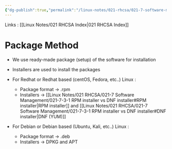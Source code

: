 ```yaml
---
{"dg-publish":true,"permalink":"/linux-notes/021-rhcsa/021-7-software-management/021-7-3-package-method/","noteIcon":"","created":"2023-10-07T13:47:51.601+05:30","updated":"2023-10-13T17:09:17.741+05:30"}
---
```


Links : [[Linux Notes/021 RHCSA Index\|021 RHCSA Index]]

# Package Method

- We use ready-made package (setup) of the software for installation
- Installers are used to install the packages


- For Redhat or Redhat based (centOS, Fedora, etc..) Linux :
	- Package format &rarr; .rpm
	- Installers &rarr; [[Linux Notes/021 RHCSA/021-7 Software Management/021-7-3-1 RPM installer vs DNF installer#RPM installer\|RPM installer]] and [[Linux Notes/021 RHCSA/021-7 Software Management/021-7-3-1 RPM installer vs DNF installer#DNF installer\|DNF (YUM)]]
- For Debian or Debian based (Ubuntu, Kali, etc..) Linux :
	- Package format &rarr; .deb
	- Installers &rarr; DPKG and APT

<style> .container {font-family: sans-serif; text-align: center;} .button-wrapper button {z-index: 1;height: 40px; width: 100px; margin: 10px;padding: 5px;} .excalidraw .App-menu_top .buttonList { display: flex;} .excalidraw-wrapper { height: 800px; margin: 50px; position: relative;} :root[dir="ltr"] .excalidraw .layer-ui__wrapper .zen-mode-transition.App-menu_bottom--transition-left {transform: none;} </style><script src="https://cdn.jsdelivr.net/npm/react@17/umd/react.production.min.js"></script><script src="https://cdn.jsdelivr.net/npm/react-dom@17/umd/react-dom.production.min.js"></script><script type="text/javascript" src="https://cdn.jsdelivr.net/npm/@excalidraw/excalidraw@0/dist/excalidraw.production.min.js"></script><div id="021-7-2_Package_method_2023-10-06_1603.02.excalidraw.md1"></div><script>(function(){const InitialData={"type":"excalidraw","version":2,"source":"https://github.com/zsviczian/obsidian-excalidraw-plugin/releases/tag/1.9.19","elements":[{"id":"7Hb5eOma","type":"text","x":-249.83447265625,"y":-269.7976837158203,"width":40.199951171875,"height":25,"angle":0,"strokeColor":"#1e1e1e","backgroundColor":"transparent","fillStyle":"hachure","strokeWidth":1,"strokeStyle":"solid","roughness":1,"opacity":100,"groupIds":[],"frameId":null,"roundness":null,"seed":768277697,"version":5,"versionNonce":1181813839,"isDeleted":false,"boundElements":null,"updated":1696588396038,"link":null,"locked":false,"text":"free","rawText":"free","fontSize":20,"fontFamily":1,"textAlign":"left","verticalAlign":"top","baseline":17,"containerId":null,"originalText":"free","lineHeight":1.25},{"id":"svTaWNvO","type":"text","x":-165.684814453125,"y":-255.08836364746094,"width":121.89987182617188,"height":50,"angle":0,"strokeColor":"#1e1e1e","backgroundColor":"transparent","fillStyle":"hachure","strokeWidth":1,"strokeStyle":"solid","roughness":1,"opacity":100,"groupIds":[],"frameId":null,"roundness":null,"seed":2124815023,"version":57,"versionNonce":1027538625,"isDeleted":false,"boundElements":[{"id":"pxtBp2lKAlCXhlRdPwfCM","type":"arrow"}],"updated":1696588492301,"link":null,"locked":false,"text":"  CentOS\n(most buggy)","rawText":"  CentOS\n(most buggy)","fontSize":20,"fontFamily":1,"textAlign":"left","verticalAlign":"top","baseline":42,"containerId":null,"originalText":"  CentOS\n(most buggy)","lineHeight":1.25},{"id":"jmUf1jPv","type":"text","x":-161.415771484375,"y":-92.85191345214844,"width":113.91987609863281,"height":50,"angle":0,"strokeColor":"#1e1e1e","backgroundColor":"transparent","fillStyle":"hachure","strokeWidth":1,"strokeStyle":"solid","roughness":1,"opacity":100,"groupIds":[],"frameId":null,"roundness":null,"seed":93469825,"version":56,"versionNonce":145613057,"isDeleted":false,"boundElements":[{"id":"pxtBp2lKAlCXhlRdPwfCM","type":"arrow"},{"id":"lJNZyJfM3dksgMIdmLP0z","type":"arrow"}],"updated":1696588503532,"link":null,"locked":false,"text":"  Fedora\n(less buggy)","rawText":"  Fedora\n(less buggy)","fontSize":20,"fontFamily":1,"textAlign":"left","verticalAlign":"top","baseline":42,"containerId":null,"originalText":"  Fedora\n(less buggy)","lineHeight":1.25},{"id":"7Xa7OTf4","type":"text","x":-145.6348876953125,"y":68.18058776855469,"width":76.919921875,"height":50,"angle":0,"strokeColor":"#1e1e1e","backgroundColor":"transparent","fillStyle":"hachure","strokeWidth":1,"strokeStyle":"solid","roughness":1,"opacity":100,"groupIds":[],"frameId":null,"roundness":null,"seed":1877250895,"version":28,"versionNonce":685266113,"isDeleted":false,"boundElements":[{"id":"lJNZyJfM3dksgMIdmLP0z","type":"arrow"}],"updated":1696588503532,"link":null,"locked":false,"text":" RHEL\n(stable)","rawText":" RHEL\n(stable)","fontSize":20,"fontFamily":1,"textAlign":"left","verticalAlign":"top","baseline":42,"containerId":null,"originalText":" RHEL\n(stable)","lineHeight":1.25},{"type":"text","version":24,"versionNonce":1282591393,"isDeleted":false,"id":"tQbx1TSr","fillStyle":"hachure","strokeWidth":1,"strokeStyle":"solid","roughness":1,"opacity":100,"angle":0,"x":-238.487548828125,"y":-95.52326965332031,"strokeColor":"#1e1e1e","backgroundColor":"transparent","width":40.199951171875,"height":25,"seed":1555822031,"groupIds":[],"frameId":null,"roundness":null,"boundElements":[],"updated":1696588473049,"link":null,"locked":false,"fontSize":20,"fontFamily":1,"text":"free","rawText":"free","textAlign":"left","verticalAlign":"top","containerId":null,"originalText":"free","lineHeight":1.25,"baseline":17},{"id":"MDOrT0Qj","type":"text","x":-32.0015869140625,"y":54.93333435058594,"width":98.99990844726562,"height":25,"angle":0,"strokeColor":"#1e1e1e","backgroundColor":"transparent","fillStyle":"hachure","strokeWidth":1,"strokeStyle":"solid","roughness":1,"opacity":100,"groupIds":[],"frameId":null,"roundness":null,"seed":625990529,"version":47,"versionNonce":965041249,"isDeleted":false,"boundElements":null,"updated":1696588509526,"link":null,"locked":false,"text":"commercial","rawText":"commercial","fontSize":20,"fontFamily":1,"textAlign":"left","verticalAlign":"top","baseline":17,"containerId":null,"originalText":"commercial","lineHeight":1.25},{"id":"pxtBp2lKAlCXhlRdPwfCM","type":"arrow","x":-110.62461606626114,"y":-193.35289001464844,"width":0.008886876274587507,"height":86.75924682617188,"angle":0,"strokeColor":"#1e1e1e","backgroundColor":"transparent","fillStyle":"hachure","strokeWidth":1,"strokeStyle":"solid","roughness":1,"opacity":100,"groupIds":[],"frameId":null,"roundness":{"type":2},"seed":1510474447,"version":77,"versionNonce":1419251151,"isDeleted":false,"boundElements":null,"updated":1696588494587,"link":null,"locked":false,"points":[[0,0],[0.008886876274587507,86.75924682617188]],"lastCommittedPoint":null,"startBinding":{"elementId":"svTaWNvO","focus":0.08717064663700218,"gap":11.7354736328125},"endBinding":{"elementId":"jmUf1jPv","focus":-0.10806982679523185,"gap":13.741729736328125},"startArrowhead":null,"endArrowhead":"arrow"},{"id":"lJNZyJfM3dksgMIdmLP0z","type":"arrow","x":-110.44140625,"y":-30.350662231445312,"width":1.752685546875,"height":86.75921630859375,"angle":0,"strokeColor":"#1e1e1e","backgroundColor":"transparent","fillStyle":"hachure","strokeWidth":1,"strokeStyle":"solid","roughness":1,"opacity":100,"groupIds":[],"frameId":null,"roundness":{"type":2},"seed":473703951,"version":45,"versionNonce":1697388769,"isDeleted":false,"boundElements":null,"updated":1696588503532,"link":null,"locked":false,"points":[[0,0],[-1.752685546875,86.75921630859375]],"lastCommittedPoint":null,"startBinding":{"elementId":"jmUf1jPv","focus":0.09097685012976377,"gap":12.501251220703125},"endBinding":{"elementId":"7Xa7OTf4","focus":-0.14787688548830608,"gap":11.77203369140625},"startArrowhead":null,"endArrowhead":"arrow"}],"appState":{"theme":"dark","viewBackgroundColor":"#ffffff","currentItemStrokeColor":"#1e1e1e","currentItemBackgroundColor":"transparent","currentItemFillStyle":"hachure","currentItemStrokeWidth":1,"currentItemStrokeStyle":"solid","currentItemRoughness":1,"currentItemOpacity":100,"currentItemFontFamily":1,"currentItemFontSize":20,"currentItemTextAlign":"left","currentItemStartArrowhead":null,"currentItemEndArrowhead":"arrow","scrollX":347.78326416015625,"scrollY":402.5692138671875,"zoom":{"value":1},"currentItemRoundness":"round","gridSize":null,"gridColor":{"Bold":"#C9C9C9FF","Regular":"#EDEDEDFF"},"currentStrokeOptions":null,"previousGridSize":null,"frameRendering":{"enabled":true,"clip":true,"name":true,"outline":true}},"files":{}};InitialData.scrollToContent=true;App=()=>{const e=React.useRef(null),t=React.useRef(null),[n,i]=React.useState({width:void 0,height:void 0});return React.useEffect(()=>{i({width:t.current.getBoundingClientRect().width,height:t.current.getBoundingClientRect().height});const e=()=>{i({width:t.current.getBoundingClientRect().width,height:t.current.getBoundingClientRect().height})};return window.addEventListener("resize",e),()=>window.removeEventListener("resize",e)},[t]),React.createElement(React.Fragment,null,React.createElement("div",{className:"excalidraw-wrapper",ref:t},React.createElement(ExcalidrawLib.Excalidraw,{ref:e,width:n.width,height:n.height,initialData:InitialData,viewModeEnabled:!0,zenModeEnabled:!0,gridModeEnabled:!1})))},excalidrawWrapper=document.getElementById("021-7-2_Package_method_2023-10-06_1603.02.excalidraw.md1");ReactDOM.render(React.createElement(App),excalidrawWrapper);})();</script>